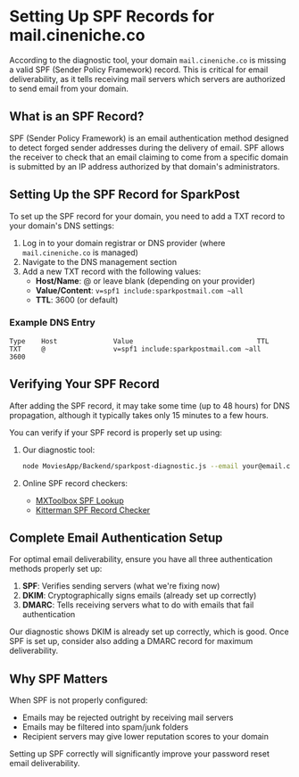 # Setting Up SPF Records for mail.cineniche.co

According to the diagnostic tool, your domain `mail.cineniche.co` is missing a valid SPF (Sender Policy Framework) record. This is critical for email deliverability, as it tells receiving mail servers which servers are authorized to send email from your domain.

## What is an SPF Record?

SPF (Sender Policy Framework) is an email authentication method designed to detect forged sender addresses during the delivery of email. SPF allows the receiver to check that an email claiming to come from a specific domain is submitted by an IP address authorized by that domain's administrators.

## Setting Up the SPF Record for SparkPost

To set up the SPF record for your domain, you need to add a TXT record to your domain's DNS settings:

1. Log in to your domain registrar or DNS provider (where `mail.cineniche.co` is managed)
2. Navigate to the DNS management section
3. Add a new TXT record with the following values:
   - **Host/Name**: @ or leave blank (depending on your provider)
   - **Value/Content**: `v=spf1 include:sparkpostmail.com ~all`
   - **TTL**: 3600 (or default)

### Example DNS Entry

```
Type    Host              Value                               TTL
TXT     @                 v=spf1 include:sparkpostmail.com ~all    3600
```

## Verifying Your SPF Record

After adding the SPF record, it may take some time (up to 48 hours) for DNS propagation, although it typically takes only 15 minutes to a few hours.

You can verify if your SPF record is properly set up using:

1. Our diagnostic tool:
   ```bash
   node MoviesApp/Backend/sparkpost-diagnostic.js --email your@email.com
   ```

2. Online SPF record checkers:
   - [MXToolbox SPF Lookup](https://mxtoolbox.com/spf.aspx)
   - [Kitterman SPF Record Checker](https://www.kitterman.com/spf/validate.html)

## Complete Email Authentication Setup

For optimal email deliverability, ensure you have all three authentication methods properly set up:

1. **SPF**: Verifies sending servers (what we're fixing now)
2. **DKIM**: Cryptographically signs emails (already set up correctly)
3. **DMARC**: Tells receiving servers what to do with emails that fail authentication

Our diagnostic shows DKIM is already set up correctly, which is good. Once SPF is set up, consider also adding a DMARC record for maximum deliverability.

## Why SPF Matters

When SPF is not properly configured:
- Emails may be rejected outright by receiving mail servers
- Emails may be filtered into spam/junk folders
- Recipient servers may give lower reputation scores to your domain

Setting up SPF correctly will significantly improve your password reset email deliverability.
